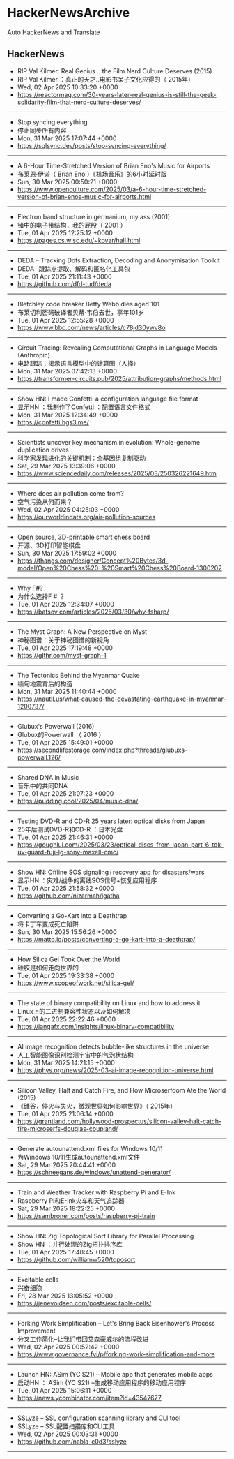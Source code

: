 # HackerNewsArchive
Auto HackerNews and Translate

## HackerNews
* RIP Val Kilmer: Real Genius .. the Film Nerd Culture Deserves (2015)
* RIP Val Kilmer ：真正的天才..电影书呆子文化应得的（ 2015年）
* Wed, 02 Apr 2025 10:33:20 +0000
* https://reactormag.com/30-years-later-real-genius-is-still-the-geek-solidarity-film-that-nerd-culture-deserves/
----
* Stop syncing everything
* 停止同步所有内容
* Mon, 31 Mar 2025 17:07:44 +0000
* https://sqlsync.dev/posts/stop-syncing-everything/
----
* A 6-Hour Time-Stretched Version of Brian Eno's Music for Airports
* 布莱恩·伊诺（ Brian Eno ）《机场音乐》的6小时延时版
* Sun, 30 Mar 2025 00:50:21 +0000
* https://www.openculture.com/2025/03/a-6-hour-time-stretched-version-of-brian-enos-music-for-airports.html
----
* Electron band structure in germanium, my ass (2001)
* 锗中的电子带结构，我的屁股（ 2001 ）
* Tue, 01 Apr 2025 12:25:12 +0000
* https://pages.cs.wisc.edu/~kovar/hall.html
----
* DEDA – Tracking Dots Extraction, Decoding and Anonymisation Toolkit
* DEDA -跟踪点提取、解码和匿名化工具包
* Tue, 01 Apr 2025 21:11:43 +0000
* https://github.com/dfd-tud/deda
----
* Bletchley code breaker Betty Webb dies aged 101
* 布莱切利密码破译者贝蒂·韦伯去世，享年101岁
* Tue, 01 Apr 2025 12:55:28 +0000
* https://www.bbc.com/news/articles/c78jd30ywv8o
----
* Circuit Tracing: Revealing Computational Graphs in Language Models (Anthropic)
* 电路跟踪：揭示语言模型中的计算图（人择）
* Mon, 31 Mar 2025 07:42:13 +0000
* https://transformer-circuits.pub/2025/attribution-graphs/methods.html
----
* Show HN: I made Confetti: a configuration language file format
* 显示HN ：我制作了Confetti ：配置语言文件格式
* Mon, 31 Mar 2025 12:34:49 +0000
* https://confetti.hgs3.me/
----
* Scientists uncover key mechanism in evolution: Whole-genome duplication drives
* 科学家发现进化的关键机制：全基因组复制驱动
* Sat, 29 Mar 2025 13:39:06 +0000
* https://www.sciencedaily.com/releases/2025/03/250326221649.htm
----
* Where does air pollution come from?
* 空气污染从何而来？
* Wed, 02 Apr 2025 04:25:03 +0000
* https://ourworldindata.org/air-pollution-sources
----
* Open source, 3D-printable smart chess board
* 开源、3D打印智能棋盘
* Sun, 30 Mar 2025 17:59:02 +0000
* https://thangs.com/designer/Concept%20Bytes/3d-model/Open%20Chess%20-%20Smart%20Chess%20Board-1300202
----
* Why F#?
* 为什么选择F # ？
* Tue, 01 Apr 2025 12:34:07 +0000
* https://batsov.com/articles/2025/03/30/why-fsharp/
----
* The Myst Graph: A New Perspective on Myst
* 神秘图谱：关于神秘图谱的新视角
* Tue, 01 Apr 2025 17:19:48 +0000
* https://glthr.com/myst-graph-1
----
* The Tectonics Behind the Myanmar Quake
* 缅甸地震背后的构造
* Mon, 31 Mar 2025 11:40:44 +0000
* https://nautil.us/what-caused-the-devastating-earthquake-in-myanmar-1200737/
----
* Glubux's Powerwall (2016)
* Glubux的Powerwall （ 2016 ）
* Tue, 01 Apr 2025 15:49:01 +0000
* https://secondlifestorage.com/index.php?threads/glubuxs-powerwall.126/
----
* Shared DNA in Music
* 音乐中的共同DNA
* Tue, 01 Apr 2025 21:07:23 +0000
* https://pudding.cool/2025/04/music-dna/
----
* Testing DVD-R and CD-R 25 years later: optical disks from Japan
* 25年后测试DVD-R和CD-R ：日本光盘
* Tue, 01 Apr 2025 21:46:31 +0000
* https://goughlui.com/2025/03/23/optical-discs-from-japan-part-6-tdk-uv-guard-fuji-lg-sony-maxell-cmc/
----
* Show HN: Offline SOS signaling+recovery app for disasters/wars
* 显示HN ：灾难/战争的离线SOS信号+恢复应用程序
* Tue, 01 Apr 2025 21:58:32 +0000
* https://github.com/nizarmah/igatha
----
* Converting a Go-Kart into a Deathtrap
* 将卡丁车变成死亡陷阱
* Sun, 30 Mar 2025 15:56:26 +0000
* https://matto.io/posts/converting-a-go-kart-into-a-deathtrap/
----
* How Silica Gel Took Over the World
* 硅胶是如何走向世界的
* Tue, 01 Apr 2025 19:33:38 +0000
* https://www.scopeofwork.net/silica-gel/
----
* The state of binary compatibility on Linux and how to address it
* Linux上的二进制兼容性状态以及如何解决
* Tue, 01 Apr 2025 22:22:46 +0000
* https://jangafx.com/insights/linux-binary-compatibility
----
* AI image recognition detects bubble-like structures in the universe
* 人工智能图像识别检测宇宙中的气泡状结构
* Mon, 31 Mar 2025 14:21:15 +0000
* https://phys.org/news/2025-03-ai-image-recognition-universe.html
----
* Silicon Valley, Halt and Catch Fire, and How Microserfdom Ate the World (2015)
* 《硅谷，停火与失火，微观世界如何影响世界》（ 2015年）
* Tue, 01 Apr 2025 21:06:14 +0000
* https://grantland.com/hollywood-prospectus/silicon-valley-halt-catch-fire-microserfs-douglas-coupland/
----
* Generate autounattend.xml files for Windows 10/11
* 为Windows 10/11生成autounattend.xml文件
* Sat, 29 Mar 2025 20:44:41 +0000
* https://schneegans.de/windows/unattend-generator/
----
* Train and Weather Tracker with Raspberry Pi and E-Ink
* Raspberry Pi和E-Ink火车和天气追踪器
* Sat, 29 Mar 2025 18:22:25 +0000
* https://sambroner.com/posts/raspberry-pi-train
----
* Show HN: Zig Topological Sort Library for Parallel Processing
* Show HN ：并行处理的Zig拓扑排序库
* Tue, 01 Apr 2025 17:48:45 +0000
* https://github.com/williamw520/toposort
----
* Excitable cells
* 兴奋细胞
* Fri, 28 Mar 2025 13:05:52 +0000
* https://jenevoldsen.com/posts/excitable-cells/
----
* Forking Work Simplification – Let's Bring Back Eisenhower's Process Improvement
* 分叉工作简化–让我们带回艾森豪威尔的流程改进
* Wed, 02 Apr 2025 00:52:42 +0000
* https://www.governance.fyi/p/forking-work-simplification-and-more
----
* Launch HN: ASim (YC S21) – Mobile app that generates mobile apps
* 启动HN ： ASim (YC S21) –生成移动应用程序的移动应用程序
* Tue, 01 Apr 2025 15:06:11 +0000
* https://news.ycombinator.com/item?id=43547677
----
* SSLyze – SSL configuration scanning library and CLI tool
* SSLyze – SSL配置扫描库和CLI工具
* Wed, 02 Apr 2025 00:03:31 +0000
* https://github.com/nabla-c0d3/sslyze
----

